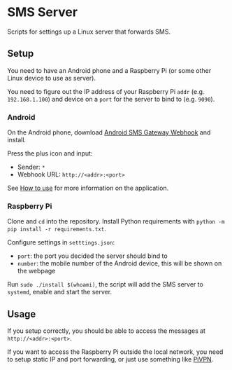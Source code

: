 # SMS Server

Scripts for settings up a Linux server that forwards SMS.

## Setup

You need to have an Android phone and a Raspberry Pi (or some other Linux
device to use as server).

You need to figure out the IP address of your Raspberry Pi `addr` (e.g.
`192.168.1.100`) and device on a `port` for the server to bind to (e.g. `9090`).

### Android

On the Android phone, download [Android SMS Gateway Webhook] and install.

Press the plus icon and input:
- Sender: `*`
- Webhook URL: `http://<addr>:<port>`

See [How to use] for more information on the application.

### Raspberry Pi

Clone and `cd` into the repository. Install Python requirements with `python -m
pip install -r requirements.txt`.

Configure settings in `setttings.json`:
- `port`: the port you decided the server should bind to
- `number`: the mobile number of the Android device, this will be shown on the
  webpage

Run `sudo ./install $(whoami)`, the script will add the SMS server to `systemd`,
enable and start the server.

## Usage

If you setup correctly, you should be able to access the messages at
`http://<addr>:<port>`.

If you want to access the Raspberry Pi outside the local network, you need to
setup static IP and port forwarding, or just use something like [PiVPN].

[How to use]: https://github.com/bogkonstantin/android_income_sms_gateway_webhook#how-to-use
[Android SMS Gateway Webhook]: https://github.com/bogkonstantin/android_income_sms_gateway_webhook/releases/latest
[PiVPN]: https://pivpn.io/
